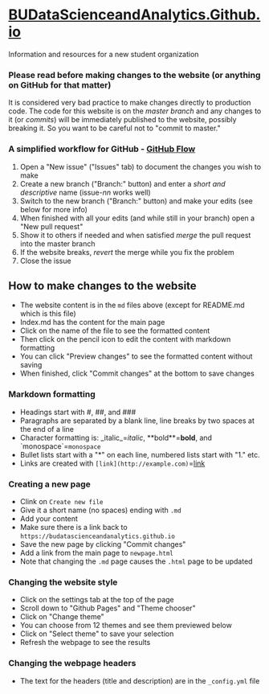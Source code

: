# [BUDataScienceandAnalytics.Github.io](https://budatascienceandanalytics.github.io)
Information and resources for a new student organization
### Please read before making changes to the website (or anything on GitHub for that matter)
It is considered very bad practice to make changes directly to production code. The code for this website is on the _master branch_ and any changes to it (or _commits_) will be immediately published to the website, possibly breaking it.  So you want to be careful not to "commit to master."

### A simplified workflow for GitHub - [GitHub Flow](https://guides.github.com/introduction/flow/)
1. Open a "New issue" ("Issues" tab) to document the changes you wish to make
2. Create a new branch ("Branch:" button) and enter a _short and descriptive_ name (issue-_nn_ works well)
3. Switch to the new branch ("Branch:" button) and make your edits (see below for more info)
4. When finished with all your edits (and while still in your branch) open a "New pull request"
5. Show it to others if needed and when satisfied _merge_ the pull request into the master branch
6. If the website breaks, _revert_ the merge while you fix the problem
7. Close the issue

## How to make changes to the website
* The website content is in the `md` files above (except for README.md which is this file)
* Index.md has the content for the main page
* Click on the name of the file to see the formatted content
* Then click on the pencil icon to edit the content with markdown formatting
* You can click "Preview changes" to see the formatted content without saving
* When finished, click "Commit changes" at the bottom to save changes

### Markdown formatting
* Headings start with #, ##, and ###
* Paragraphs are separated by a blank line, line breaks by two spaces at the end of a line
* Character formatting is: \_italic\_=_italic_, \*\*bold\*\*=**bold**, and \`monospace\`=`monospace`
* Bullet lists start with a "\*" on each line, numbered lists start with "1." etc.
* Links are created with `[link](http://example.com)`=[link](http://example.com)

### Creating a new page
* Clink on `Create new file`
* Give it a short name (no spaces) ending with `.md`
* Add your content
* Make sure there is a link back to `https://budatascienceandanalytics.github.io`
* Save the new page by clicking "Commit changes"
* Add a link from the main page to `newpage.html`
* Note that changing the `.md` page causes the `.html` page to be updated

### Changing the website style
* Click on the settings tab at the top of the page
* Scroll down to "Github Pages" and "Theme chooser"
* Click on "Change theme"
* You can choose from 12 themes and see them previewed below
* Click on "Select theme" to save your selection
* Refresh the webpage to see the results

### Changing the webpage headers
* The text for the headers (title and description) are in the `_config.yml` file
